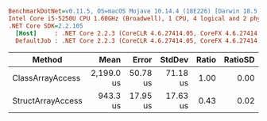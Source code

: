 ``` ini

BenchmarkDotNet=v0.11.5, OS=macOS Mojave 10.14.4 (18E226) [Darwin 18.5.0]
Intel Core i5-5250U CPU 1.60GHz (Broadwell), 1 CPU, 4 logical and 2 physical cores
.NET Core SDK=2.2.105
  [Host]     : .NET Core 2.2.3 (CoreCLR 4.6.27414.05, CoreFX 4.6.27414.05), 64bit RyuJIT
  DefaultJob : .NET Core 2.2.3 (CoreCLR 4.6.27414.05, CoreFX 4.6.27414.05), 64bit RyuJIT


```
|            Method |       Mean |    Error |   StdDev | Ratio | RatioSD |
|------------------ |-----------:|---------:|---------:|------:|--------:|
|  ClassArrayAccess | 2,199.0 us | 50.78 us | 71.18 us |  1.00 |    0.00 |
| StructArrayAccess |   943.3 us | 17.95 us | 17.63 us |  0.43 |    0.02 |
